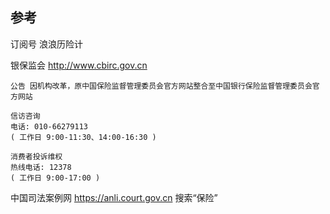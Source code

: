 ## 参考
订阅号 浪浪历险计  

银保监会  http://www.cbirc.gov.cn  
```
公告 因机构改革，原中国保险监督管理委员会官方网站整合至中国银行保险监督管理委员会官方网站

信访咨询
电话: 010-66279113
( 工作日 9:00-11:30、14:00-16:30 )

消费者投诉维权
热线电话: 12378
( 工作日 9:00-17:00 )

```

中国司法案例网 https://anli.court.gov.cn 搜索“保险”

